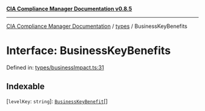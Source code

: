 [**CIA Compliance Manager Documentation v0.8.5**](../../README.md)

***

[CIA Compliance Manager Documentation](../../modules.md) / [types](../README.md) / BusinessKeyBenefits

# Interface: BusinessKeyBenefits

Defined in: [types/businessImpact.ts:31](https://github.com/Hack23/cia-compliance-manager/blob/b7c3bc9644fb5b9d82b5b184ba290206da25104b/src/types/businessImpact.ts#L31)

## Indexable

\[`levelKey`: `string`\]: [`BusinessKeyBenefit`](../type-aliases/BusinessKeyBenefit.md)[]

